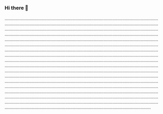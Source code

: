 ### Hi there 👋

..................................................................................................................................................................................................................................................................................................................................................................................................................................................................................................................................................................................................................................................................................................................................................................................................................................................................................................................................................................................................................................................................................................................................................................................................................................................................................................................................................................................................................................................................................................................................................................................................................................................................................................................................................................................................................................................................................................................................................................................................................................................................................................................................................................................................................................................................................................................